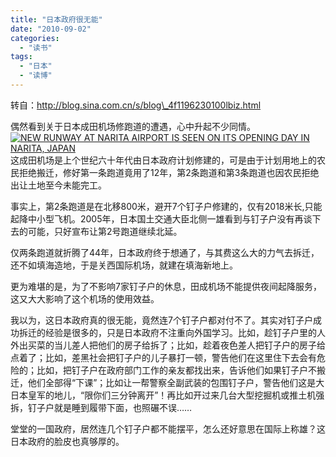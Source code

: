 ```yaml
---
title: "日本政府很无能"
date: "2010-09-02"
categories: 
  - "读书"
tags: 
  - "日本"
  - "读博"
---
```


转自：http://blog.sina.com.cn/s/blog\_4f1196230100lbiz.html

偶然看到关于日本成田机场修跑道的遭遇，心中升起不少同情。 [![](images/Img148549893-211x300.jpg "NEW RUNWAY AT NARITA AIRPORT IS SEEN ON ITS OPENING DAY IN NARITA, JAPAN")](https://www.zhouzhengxi.com/wordpress/wp-content/uploads/2010/09/Img148549893.jpg) 这成田机场是上个世纪六十年代由日本政府计划修建的，可是由于计划用地上的农民拒绝搬迁，修好第一条跑道竟用了12年，第2条跑道和第3条跑道也因农民拒绝出让土地至今未能完工。

事实上，第2条跑道是在北移800米，避开7个钉子户修建的，仅有2018米长,只能起降中小型飞机。2005年，日本国土交通大臣北侧一雄看到与钉子户没有再谈下去的可能，只好宣布让第2号跑道继续北延。

仅两条跑道就折腾了44年，日本政府终于想通了，与其费这么大的力气去拆迁，还不如填海造地，于是关西国际机场，就建在填海新地上。

更为难堪的是，为了不影响7家钉子户的休息，田成机场不能提供夜间起降服务，这又大大影响了这个机场的使用效益。

我以为，这日本政府真的很无能，竟然连7个钉子户都对付不了。其实对钉子户成功拆迁的经验是很多的，只是日本政府不注重向外国学习。比如，趁钉子户里的人外出买菜的当儿差人把他们的房子给拆了；比如，趁着夜色差人把钉子户的房子给点着了；比如，差黑社会把钉子户的儿子暴打一顿，警告他们在这里住下去会有危险的；比如，把钉子户在政府部门工作的亲友都找出来，告诉他们如果钉子户不搬迁，他们全部得“下课”；比如让一帮警察全副武装的包围钉子户，警告他们这是大日本皇军的地儿，“限你们三分钟离开”！再比如开过来几台大型挖掘机或推土机强拆，钉子户就是睡到履带下面，也照碾不误……

堂堂的一国政府，居然连几个钉子户都不能摆平，怎么还好意思在国际上称雄？这日本政府的脸皮也真够厚的。
